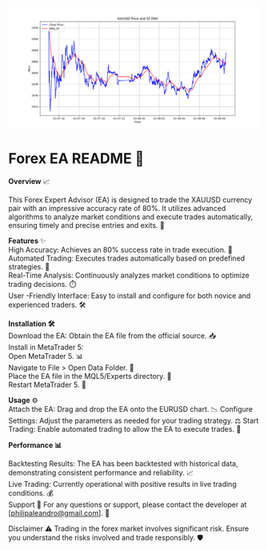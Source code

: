 <img src='https://github.com/Alexander-cre/Python-Code-50-EMA-EA/blob/main/Figure_1.png' alt='/' />

<h1> Forex EA README 🌟 </h1>
<b> Overview</b> 📈<br />

This Forex Expert Advisor (EA) is designed to trade the XAUUSD currency pair with an impressive accuracy rate of 80%. It utilizes advanced algorithms to analyze market conditions and execute trades automatically, ensuring timely and precise entries and exits. 🚀

<b> Features </b> ✨<br />
High Accuracy: Achieves an 80% success rate in trade execution. 🎯<br />
Automated Trading: Executes trades automatically based on predefined strategies. 🤖<br />
Real-Time Analysis: Continuously analyzes market conditions to optimize trading decisions. ⏱️<br />
User -Friendly Interface: Easy to install and configure for both novice and experienced traders. 🛠️<br />

<b> Installation 🛠️</b> <br />
Download the EA: Obtain the EA file from the official source. 📥<br />
Install in MetaTrader 5:<br />
Open MetaTrader 5. 📊<br />
Navigate to File > Open Data Folder. 📂 <br />
Place the EA file in the MQL5/Experts directory. 📁<br />
Restart MetaTrader 5. 🔄<br />

<b> Usage  </b> ⚙️<br />
Attach the EA: Drag and drop the EA onto the EURUSD chart. 📉
Configure Settings: Adjust the parameters as needed for your trading strategy. ⚖️
Start Trading: Enable automated trading to allow the EA to execute trades. 🏁
<br />

<b> Performance 📊</b> <br />

Backtesting Results: The EA has been backtested with historical data, demonstrating consistent performance and reliability. 📈<br />
Live Trading: Currently operational with positive results in live trading conditions. 💰<br />
Support 🤝
For any questions or support, please contact the developer at [philipaleandro@gmail.com]. 📧<br />

Disclaimer ⚠️
Trading in the forex market involves significant risk. Ensure you understand the risks involved and trade responsibly. 🛡️
